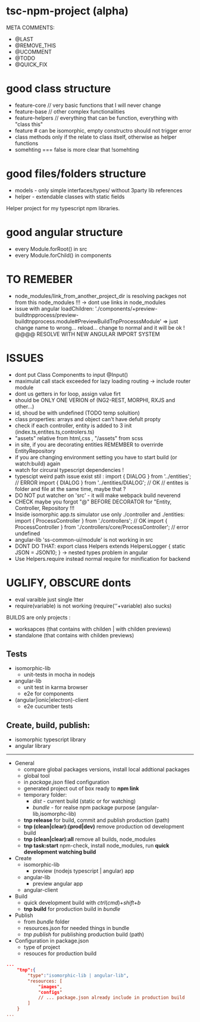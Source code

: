 # tsc-npm-project (alpha)

META COMMENTS:
- @LAST
- @REMOVE_THIS
- @UCOMMENT
- @TODO
- @QUICK_FIX


# good class structure
 - feature-core // very basic functions that I will never change
 - feature-base // other complex functionalities
 - feature-helpers // everything that can be function, everything with "class this"
 - feature # can be isomorphic, empty constructro should not trigger error
 - class methods only if the relate to class itself, otherwise as helper functions
 - somehting === false is more clear that !somehting

# good files/folders structure
- models - only simple interfaces/types/ without 3party lib references
- helper - extendable classes with static fields

Helper project for my typescript npm libraries.

# good angular structure
- every Module.forRoot() in src
- every Module.forChild() in components


# TO REMEBER
- node_modules/link_from_another_project_dir is resolving packges not from this node_modules !!! 
      -> dont use links in node_modules
- issue with angular loadChildren: './components/+preview-buildtnpprocess/preview-buildtnpprocess.module#PreviewBuildTnpProcesssModule'
     => just change name to wrong... reload... change to  normal and it will be ok !
  @@@@ RESOLVE WITH NEW ANGULAR IMPORT SYSTEM

# ISSUES
- dont put Class Componentts to input @Input() 
- maximulat call stack exceeded for lazy loading routing -> include router module
- dont us getters in for loop, assign value firt
- should be ONLY ONE VERION of (NG2-REST, MORPHI, RXJS and other...)
- id, shoud be with undefined (TODO temp soluition)
- class properties: arrays and object can't have defult propty
 - check if each controller, entity is added to 3 init (index.ts,entites.ts,controlers.ts)
 - "assets" relative from html,css ,  "/assets" from scss
- in site, if you are decorating entities REMEMBER to overrirde EntityRepository
- if you are changing environment setting you have to start build (or watch:build) again
- watch for circural typescript dependencies !
- typescipt weird path issue exist stil  :
  import { DIALOG } from '../entities'; // ERROR 
  import { DIALOG } from '../entities/DIALOG'; // OK
// entites is folder and file at the same time, maybe that ?
- DO NOT put watcher on 'src' - it will make webpack build neverend
- CHECK maybe you forgot "@" BEFORE DECORATOR for "Entity, Controller, Repository !!!
- Inside isomorphic app.ts simulator use only ./controller and ./entities:
  import { ProcessController } from './controllers'; // OK 
  import { ProcessController } from './controllers/core/ProcessController'; // error undefined
- angular-lib 'ss-common-ui/module' is not working in src
- DONT DO THAT: export class Helpers extends HelpersLogger {  static JSON = JSON10; } -> nested types problem in angular
- Use Helpers.require instead normal require for minification for backend

# UGLIFY, OBSCURE donts
- eval varaible just single ltter
- require(variable) is not working  (require(''+variable) also sucks)


BUILDS are only projects :
 - worksapces (that contains with childen | with childen previews)
 - standalone (that contains with childen previews)

## Tests
- isomorphic-lib 
  + unit-tests in mocha in nodejs
- angular-lib
  + unit test in karma browser
  + e2e for components
- (angular|ionic|electron)-client
  + e2e cucumber tests



## Create, build, publish:
- isomorphic typescript library
- angular library

---


- General
    - compare global packages versions, install local addtional packages
    - global tool
    - in *package.json* filed configuration 
    - generated project out of box ready to **npm link**
    - temporary folder:
        - *dist* - current build (static or for watching)
        - *bundle* - for realse npm package purpose (angular-lib,isomorphc-lib)
    - **tnp release** for build, commit and publish production (path)
    - **tnp (clean|clear):(prod|dev)** remove production od development build
    - **tnp (clean|clear):all** remove all builds, node_modules
    - **tnp task:start** npm-check, install node_modules, run **quick development watching build**
- Create
    - isomorphic-lib
        - preview (nodejs typescript | angular) app
    - angular-lib
        - preview angular app
    - angular-client        
- Build
    - quick development build with *ctrl*(*cmd*)+*shift*+*b*
    - **tnp build** for production build in *bundle*
- Publish
    - from *bundle* folder
    - resources.json for needed things in bundle
    - *tnp publish* for publishing production build (path)
- Configuration in package.json
    - type of project
    - resouces for production build
```json
...
    "tnp":{
        "type":"isomorphic-lib | angular-lib",
        "resources: [
            "images",
            "configs"
            // ... package.json already include in production build
        ]
    }
...
```
